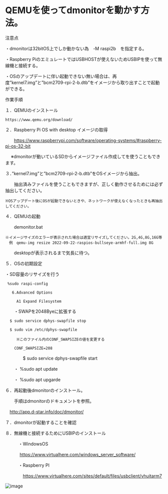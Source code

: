# QEMUを使ってdmonitorを動かす方法。

注意点

・dmonitorは32bitOS上でしか動かない為　-M raspi2b　を指定する。

・Raspberry PiのエミュレートではUSBHOSTが使えないためUSBIPを使って無線機と接続する。

・OSのアップデートに伴い起動できない無い場合は、再度”kernel7.img”と”bcm2709-rpi-2-b.dtb”をイメージから取り出すことで起動ができる。


作業手順

１．QEMUのインストール

    https://www.qemu.org/download/

２．Raspberry Pi OS with desktop イメージの取得

　　https://www.raspberrypi.com/software/operating-systems/#raspberry-pi-os-32-bit
  
  　 ※dmonitorが動いているSDからイメージファイル作成してを使うこともできます。
  
３．”kernel7.img”と”bcm2709-rpi-2-b.dtb”をOSイメージから抽出。

　　抽出済みファイルを使うこともできますが、正しく動作させるためには必ず抽出してください。
  
    ※OSアップデート後にOSが起動できないときや、ネットワークが使えなくなったときも再抽出してください。

４．QEMUの起動

　　demonitor.bat
  
    ※イメージサイズのエラーが表示された場合は適宜リサイズしてください。2G,4G,8G,16G等
    　例　qemu-img resize 2022-09-22-raspios-bullseye-armhf-full.img 8G

　　desktopが表示されるまで気長に待つ。

５．OSの初期設定

   ・SD容量のリサイズを行う
   
     %sudo raspi-config
     
       6.Advanced Options
       
         A1 Expand Filesystem
         
　　・SWAPを2048Byeに拡張する
  
      $ sudo service dphys-swapfile stop
      
      $ sudo vim /etc/dphys-swapfile
      
         ※このファイル内のCONF_SWAPSIZEの値を変更する
         
        CONF_SWAPSIZE=208
        
　　　　$ sudo service dphys-swapfile start

　　・ %sudo apt update

　　・ %sudo apt upgarde

６．再起動後dmonitorのインストール。

　　手順はdmonitorのドキュメントを参照。
  
  　http://app.d-star.info/doc/dmonitor/
   
７．dmonitorが起動することを確認

８．無線機と接続するためにUSBIPのインストール

　　　・WindowsOS
  
  　　 　https://www.virtualhere.com/windows_server_software/
     
　　　・Raspberry PI 
   
　　　　https://www.virtualhere.com/sites/default/files/usbclient/vhuitarm7
    
    
![image](https://user-images.githubusercontent.com/76939165/208281450-a9b98766-d199-4a39-82d5-9ec4b83b7dc3.png)
